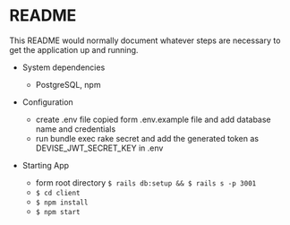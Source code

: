 # README

This README would normally document whatever steps are necessary to get the
application up and running.

* System dependencies
  * PostgreSQL, npm

* Configuration
  * create .env file copied form .env.example file and add database name and credentials
  * run bundle exec rake secret and add the generated token as DEVISE_JWT_SECRET_KEY in .env

* Starting App
  * form root directory `$ rails db:setup && $ rails s -p 3001`
  * `$ cd client`
  * `$ npm install`
  * `$ npm start`
